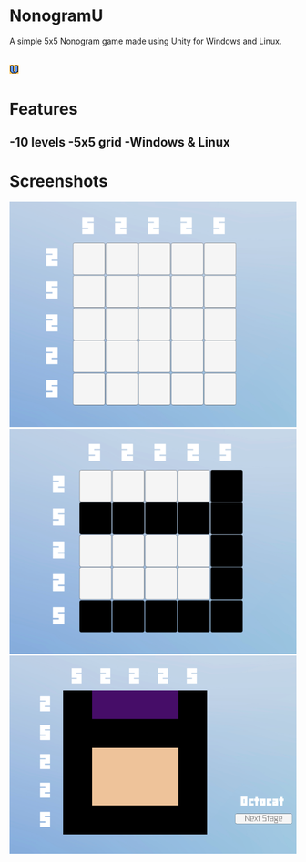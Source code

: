 # NonogramU
A simple 5x5 Nonogram game made using Unity for Windows and Linux.

![Logo](https://github.com/AlexKoulel/NonogramU/blob/main/Picross/Assets/Images/logo.png)
------------------------------------------------
# Features

-10 levels 
-5x5 grid
-Windows & Linux 
------------------------------------------------
# Screenshots

![1](https://github.com/AlexKoulel/NonogramU/blob/main/Picross/Assets/Images/Screenshots/1.png)
![2](https://github.com/AlexKoulel/NonogramU/blob/main/Picross/Assets/Images/Screenshots/2.png)
![3](https://github.com/AlexKoulel/NonogramU/blob/main/Picross/Assets/Images/Screenshots/3.png)
